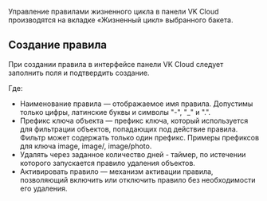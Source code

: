 Управление правилами жизненного цикла в панели VK Cloud производятся на вкладке «Жизненный цикл» выбранного бакета.

## Создание правила

При создании правила в интерфейсе панели VK Cloud следует заполнить поля и подтвердить создание.

Где:

- Наименование правила — отображаемое имя правила. Допустимы только цифры, латинские буквы и символы "-", "\_" и ".".
- Префикс ключа объекта — префикс ключа, который используется для фильтрации объектов, попадающих под действие правила. Фильтр может содержать только один префикс. Примеры префиксов для ключа image, image/, image/photo.
- Удалять через заданное количество дней - таймер, по истечении которого запускается правило удаления объектов.
- Активировать правило — механизм активации правила, позволяющий включить или отключить правило без необходимости его удаления.
